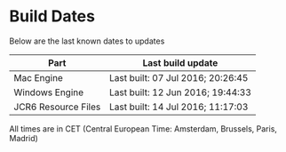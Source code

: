 # Build Dates

Below are the last known dates to updates

Part | Last build update
-----|-----
Mac Engine | Last built: 07 Jul 2016; 20:26:45
Windows Engine | Last built: 12 Jun 2016; 19:44:33
JCR6 Resource Files | Last built: 14 Jul 2016; 11:17:03
All times are in CET (Central European Time: Amsterdam, Brussels, Paris, Madrid)



